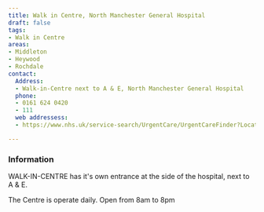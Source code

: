 ```yaml
---
title: Walk in Centre, North Manchester General Hospital
draft: false
tags:
- Walk in Centre
areas:
- Middleton
- Heywood
- Rochdale
contact:
  Address:
  - Walk-in-Centre next to A & E, North Manchester General Hospital
  phone:
  - 0161 624 0420
  - 111
  web addressess:
  - https://www.nhs.uk/service-search/UrgentCare/UrgentCareFinder?Location.Id=14352&Location.Name=Middleton%2C%20Greater%20Manchester%2C%20M24&Location.County=Greater%20Manchester&Location.Postcode=M24%204&Location.Latitude=53.546&Location.Longitude=-2.202&IsAandE=False&IsPharmacy=False&IsUrgentCare=True&IsOpenNow=False&MileValue=10

---
```

### Information
WALK-IN-CENTRE has it's own entrance at the side of the hospital, next to A & E.

The Centre is operate daily.
Open from 8am to 8pm